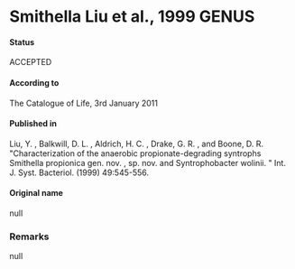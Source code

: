 # Smithella Liu et al., 1999 GENUS

#### Status
ACCEPTED

#### According to
The Catalogue of Life, 3rd January 2011

#### Published in
Liu, Y. , Balkwill, D. L. , Aldrich, H. C. , Drake, G. R. , and Boone, D. R. "Characterization of the anaerobic propionate-degrading syntrophs Smithella propionica gen. nov. , sp. nov. and Syntrophobacter wolinii. " Int. J. Syst. Bacteriol. (1999) 49:545-556.

#### Original name
null

### Remarks
null